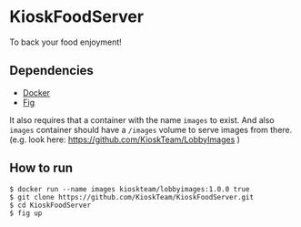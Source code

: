 KioskFoodServer
===============

To back your food enjoyment!


Dependencies
------------

* [Docker](https://www.docker.com/)
* [Fig](http://www.fig.sh/)

It also requires that a container with the name `images` to exist.
And also `images` container should have a `/images` volume to serve images from
there.(e.g. look here: https://github.com/KioskTeam/LobbyImages )


How to run
----------

```
$ docker run --name images kioskteam/lobbyimages:1.0.0 true
$ git clone https://github.com/KioskTeam/KioskFoodServer.git
$ cd KioskFoodServer
$ fig up
```
